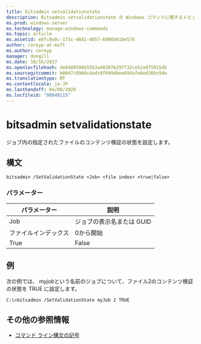 ```yaml
---
title: bitsadmin setvalidationstate
description: Bitsadmin setvalidationstate の Windows コマンドに関するトピックでは、ジョブ内の指定されたファイルのコンテンツ検証の状態を設定します。
ms.prod: windows-server
ms.technology: manage-windows-commands
ms.topic: article
ms.assetid: e8fc8e8c-171c-4681-8057-6986b018e576
author: coreyp-at-msft
ms.author: coreyp
manager: dongill
ms.date: 10/16/2017
ms.openlocfilehash: de6480596b55b3a483076297f32ce52a975915db
ms.sourcegitcommit: b00d7c8968c4adc8f699dbee694afe6ed36bc9de
ms.translationtype: MT
ms.contentlocale: ja-JP
ms.lasthandoff: 04/08/2020
ms.locfileid: "80849115"
---
```

# <a name="bitsadmin-setvalidationstate"></a>bitsadmin setvalidationstate

ジョブ内の指定されたファイルのコンテンツ検証の状態を設定します。

## <a name="syntax"></a>構文

```
bitsadmin /SetValidationState <Job> <file index> <true|false> 
```

### <a name="parameters"></a>パラメーター

| パラメーター  |          説明           |
|------------|--------------------------------|
|    Job     | ジョブの表示名または GUID |
| ファイルインデックス |         0から開始          |
|    True    |             False              |

## <a name="examples"></a><a name=BKMK_examples></a>例

次の例では、 *myjob*という名前のジョブについて、ファイル2のコンテンツ検証の状態を TRUE に設定します。
```
C:\>bitsadmin /SetValidationState myJob 2 TRUE 
```

## <a name="additional-references"></a>その他の参照情報

- [コマンド ライン構文の記号](command-line-syntax-key.md)